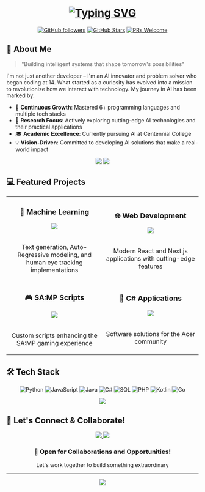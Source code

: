 # <div align="center">[![Typing SVG](https://readme-typing-svg.herokuapp.com?font=Fira+Code&size=30&pause=1000&color=7066F6&center=true&vCenter=true&random=false&width=600&lines=Hey%2C+I'm+Sunehildeep+Singh+%F0%9F%91%8B;AI+Developer+%26+Innovator+%F0%9F%A4%96;Building+the+Future+with+Code+%F0%9F%9A%80)](https://github.com/Sunehildeep)</div>

<div align="center">
  
  [![GitHub followers](https://img.shields.io/github/followers/Sunehildeep?style=for-the-badge&color=7066F6)](https://github.com/Sunehildeep?tab=followers)
  [![GitHub Stars](https://img.shields.io/github/stars/Sunehildeep?affiliations=OWNER%2CCOLLABORATOR&style=for-the-badge&color=7066F6)](https://github.com/Sunehildeep?tab=repositories)
  [![PRs Welcome](https://img.shields.io/badge/PRs-welcome-7066F6?style=for-the-badge)](https://github.com/Sunehildeep?tab=repositories)
  
</div>

## 🚀 About Me

> "Building intelligent systems that shape tomorrow's possibilities"

I'm not just another developer – I'm an AI innovator and problem solver who began coding at 14. What started as a curiosity has evolved into a mission to revolutionize how we interact with technology. My journey in AI has been marked by:

- 🌟 **Continuous Growth**: Mastered 6+ programming languages and multiple tech stacks
- 🔬 **Research Focus**: Actively exploring cutting-edge AI technologies and their practical applications
- 🎓 **Academic Excellence**: Currently pursuing AI at Centennial College
- 💡 **Vision-Driven**: Committed to developing AI solutions that make a real-world impact

<div align="center">
  <img src="https://github-readme-stats.vercel.app/api?username=Sunehildeep&show_icons=true&count_private=true&hide=issues&theme=tokyonight&bg_color=00000000&hide_border=true&ring_color=7066F6" />
  <img src="https://streak-stats.demolab.com?user=Sunehildeep&theme=tokyonight&hide_border=true&background=00000000&ring=7066F6" />
</div>

## 💻 Featured Projects
<table>
<tr>
<td width="50%">
<h3 align="center">🤖 Machine Learning</h3>
<div align="center">
  <a href="https://github.com/stars/Sunehildeep/lists/machine-learning" target="_blank">
    <img src="https://img.shields.io/badge/View_Projects-7066F6?style=for-the-badge&logo=github&logoColor=white" />
  </a>
</div>
<br>
<p align="center">Text generation, Auto-Regressive modeling, and human eye tracking implementations</p>
</td>
<td width="50%">
<h3 align="center">🌐 Web Development</h3>
<div align="center">
  <a href="https://github.com/stars/Sunehildeep/lists/web-development" target="_blank">
    <img src="https://img.shields.io/badge/View_Projects-7066F6?style=for-the-badge&logo=github&logoColor=white" />
  </a>
</div>
<br>
<p align="center">Modern React and Next.js applications with cutting-edge features</p>
</td>
</tr>
<tr>
<td width="50%">
<h3 align="center">🎮 SA:MP Scripts</h3>
<div align="center">
  <a href="https://github.com/stars/Sunehildeep/lists/sa-mp" target="_blank">
    <img src="https://img.shields.io/badge/View_Projects-7066F6?style=for-the-badge&logo=github&logoColor=white" />
  </a>
</div>
<br>
<p align="center">Custom scripts enhancing the SA:MP gaming experience</p>
</td>
<td width="50%">
<h3 align="center">📱 C# Applications</h3>
<div align="center">
  <a href="https://github.com/stars/Sunehildeep/lists/c-applications" target="_blank">
    <img src="https://img.shields.io/badge/View_Projects-7066F6?style=for-the-badge&logo=github&logoColor=white" />
  </a>
</div>
<br>
<p align="center">Software solutions for the Acer community</p>
</td>
</tr>
</table>

## 🛠️ Tech Stack

<div align="center">

![Python](https://img.shields.io/badge/Python-7066F6?style=for-the-badge&logo=python&logoColor=white)
![JavaScript](https://img.shields.io/badge/JavaScript-7066F6?style=for-the-badge&logo=javascript&logoColor=white)
![Java](https://img.shields.io/badge/Java-7066F6?style=for-the-badge&logo=java&logoColor=white)
![C#](https://img.shields.io/badge/C%23-7066F6?style=for-the-badge&logo=c-sharp&logoColor=white)
![SQL](https://img.shields.io/badge/SQL-7066F6?style=for-the-badge&logo=mysql&logoColor=white)
![PHP](https://img.shields.io/badge/PHP-7066F6?style=for-the-badge&logo=php&logoColor=white)
![Kotlin](https://img.shields.io/badge/Kotlin-7066F6?style=for-the-badge&logo=kotlin&logoColor=white)
![Go](https://img.shields.io/badge/Go-7066F6?style=for-the-badge&logo=go&logoColor=white)

</div>

<div align="center">
  <img src="https://github-readme-stats.vercel.app/api/top-langs/?username=Sunehildeep&layout=compact&theme=tokyonight&bg_color=00000000&hide_border=true" />
</div>

## 🤝 Let's Connect & Collaborate!

<div align="center">
  <a href="mailto:sunehildeep@gmail.com">
    <img src="https://img.shields.io/badge/Email-7066F6?style=for-the-badge&logo=gmail&logoColor=white" />
  </a>
  <a href="https://www.linkedin.com/in/sunehildeepsingh/">
    <img src="https://img.shields.io/badge/LinkedIn-7066F6?style=for-the-badge&logo=linkedin&logoColor=white" />
  </a>
</div>

<div align="center">
  <h3>💬 Open for Collaborations and Opportunities!</h3>
  <p>Let's work together to build something extraordinary</p>
</div>

---

<div align="center">
  <img src="https://komarev.com/ghpvc/?username=Sunehildeep&style=for-the-badge&color=7066F6" />
</div>
